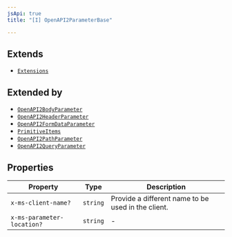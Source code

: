 ```yaml
---
jsApi: true
title: "[I] OpenAPI2ParameterBase"

---
```

## Extends

- [`Extensions`](../type-aliases/Extensions.md)

## Extended by

- [`OpenAPI2BodyParameter`](OpenAPI2BodyParameter.md)
- [`OpenAPI2HeaderParameter`](OpenAPI2HeaderParameter.md)
- [`OpenAPI2FormDataParameter`](OpenAPI2FormDataParameter.md)
- [`PrimitiveItems`](PrimitiveItems.md)
- [`OpenAPI2PathParameter`](OpenAPI2PathParameter.md)
- [`OpenAPI2QueryParameter`](OpenAPI2QueryParameter.md)

## Properties

| Property | Type | Description |
| ------ | ------ | ------ |
| `x-ms-client-name?` | `string` | Provide a different name to be used in the client. |
| `x-ms-parameter-location?` | `string` | - |
